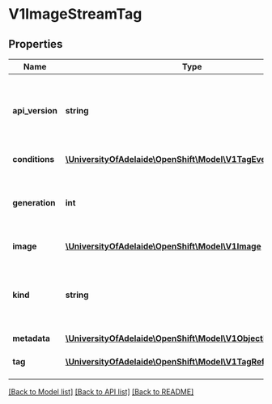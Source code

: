# V1ImageStreamTag

## Properties
Name | Type | Description | Notes
------------ | ------------- | ------------- | -------------
**api_version** | **string** | APIVersion defines the versioned schema of this representation of an object. Servers should convert recognized schemas to the latest internal value, and may reject unrecognized values. More info: http://releases.k8s.io/HEAD/docs/devel/api-conventions.md#resources | [optional] 
**conditions** | [**\UniversityOfAdelaide\OpenShift\Model\V1TagEventCondition[]**](V1TagEventCondition.md) | Conditions is an array of conditions that apply to the image stream tag. | [optional] 
**generation** | **int** | Generation is the current generation of the tagged image - if tag is provided and this value is not equal to the tag generation, a user has requested an import that has not completed, or Conditions will be filled out indicating any error. | 
**image** | [**\UniversityOfAdelaide\OpenShift\Model\V1Image**](V1Image.md) | Image associated with the ImageStream and tag. | 
**kind** | **string** | Kind is a string value representing the REST resource this object represents. Servers may infer this from the endpoint the client submits requests to. Cannot be updated. In CamelCase. More info: http://releases.k8s.io/HEAD/docs/devel/api-conventions.md#types-kinds | [optional] 
**metadata** | [**\UniversityOfAdelaide\OpenShift\Model\V1ObjectMeta**](V1ObjectMeta.md) | Standard object&#39;s metadata. | [optional] 
**tag** | [**\UniversityOfAdelaide\OpenShift\Model\V1TagReference**](V1TagReference.md) | Tag is the spec tag associated with this image stream tag, and it may be null if only pushes have occurred to this image stream. | 

[[Back to Model list]](../README.md#documentation-for-models) [[Back to API list]](../README.md#documentation-for-api-endpoints) [[Back to README]](../README.md)


